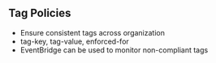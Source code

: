 Tag Policies
-

- Ensure consistent tags across organization
- tag-key, tag-value, enforced-for
- EventBridge can be used to monitor non-compliant tags
